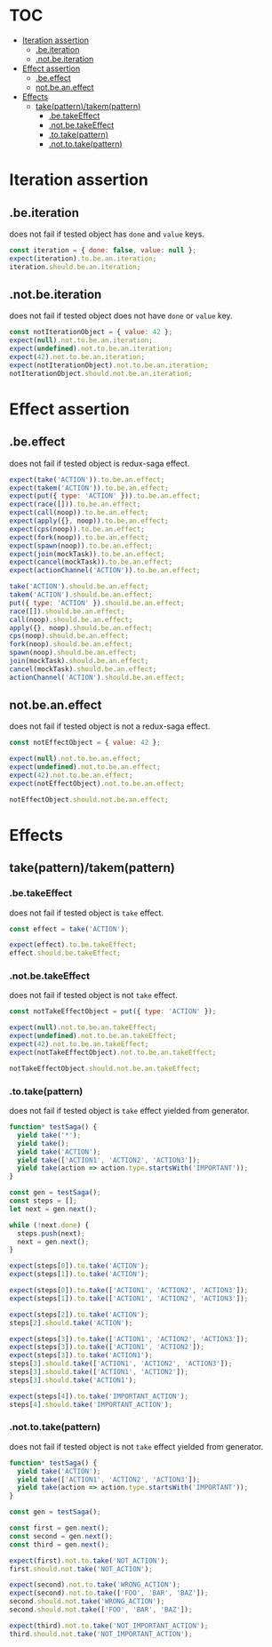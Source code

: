 # TOC

   - [Iteration assertion](#iteration-assertion)
     - [.be.iteration](#iteration-assertion-beiteration)
     - [.not.be.iteration](#iteration-assertion-notbeiteration)
   - [Effect assertion](#effect-assertion)
     - [.be.effect](#effect-assertion-beeffect)
     - [not.be.an.effect](#effect-assertion-notbeaneffect)
   - [Effects](#effects)
     - [take(pattern)/takem(pattern)](#effects-takepatterntakempattern)
       - [.be.takeEffect](#effects-takepatterntakempattern-betakeeffect)
       - [.not.be.takeEffect](#effects-takepatterntakempattern-notbetakeeffect)
       - [.to.take(pattern)](#effects-takepatterntakempattern-totakepattern)
       - [.not.to.take(pattern)](#effects-takepatterntakempattern-nottotakepattern)
<a name=""></a>
 
<a name="iteration-assertion"></a>
# Iteration assertion
<a name="iteration-assertion-beiteration"></a>
## .be.iteration
does not fail if tested object has `done` and `value` keys.

```js
const iteration = { done: false, value: null };
expect(iteration).to.be.an.iteration;
iteration.should.be.an.iteration;
```

<a name="iteration-assertion-notbeiteration"></a>
## .not.be.iteration
does not fail if tested object does not have `done` or `value` key.

```js
const notIterationObject = { value: 42 };
expect(null).not.to.be.an.iteration;
expect(undefined).not.to.be.an.iteration;
expect(42).not.to.be.an.iteration;
expect(notIterationObject).not.to.be.an.iteration;
notIterationObject.should.not.be.an.iteration;
```

<a name="effect-assertion"></a>
# Effect assertion
<a name="effect-assertion-beeffect"></a>
## .be.effect
does not fail if tested object is redux-saga effect.

```js
expect(take('ACTION')).to.be.an.effect;
expect(takem('ACTION')).to.be.an.effect;
expect(put({ type: 'ACTION' })).to.be.an.effect;
expect(race([])).to.be.an.effect;
expect(call(noop)).to.be.an.effect;
expect(apply({}, noop)).to.be.an.effect;
expect(cps(noop)).to.be.an.effect;
expect(fork(noop)).to.be.an.effect;
expect(spawn(noop)).to.be.an.effect;
expect(join(mockTask)).to.be.an.effect;
expect(cancel(mockTask)).to.be.an.effect;
expect(actionChannel('ACTION')).to.be.an.effect;

take('ACTION').should.be.an.effect;
takem('ACTION').should.be.an.effect;
put({ type: 'ACTION' }).should.be.an.effect;
race([]).should.be.an.effect;
call(noop).should.be.an.effect;
apply({}, noop).should.be.an.effect;
cps(noop).should.be.an.effect;
fork(noop).should.be.an.effect;
spawn(noop).should.be.an.effect;
join(mockTask).should.be.an.effect;
cancel(mockTask).should.be.an.effect;
actionChannel('ACTION').should.be.an.effect;
```

<a name="effect-assertion-notbeaneffect"></a>
## not.be.an.effect
does not fail if tested object is not a redux-saga effect.

```js
const notEffectObject = { value: 42 };

expect(null).not.to.be.an.effect;
expect(undefined).not.to.be.an.effect;
expect(42).not.to.be.an.effect;
expect(notEffectObject).not.to.be.an.effect;

notEffectObject.should.not.be.an.effect;
```

<a name="effects"></a>
# Effects
<a name="effects-takepatterntakempattern"></a>
## take(pattern)/takem(pattern)
<a name="effects-takepatterntakempattern-betakeeffect"></a>
### .be.takeEffect
does not fail if tested object is `take` effect.

```js
const effect = take('ACTION');

expect(effect).to.be.takeEffect;
effect.should.be.takeEffect;
```

<a name="effects-takepatterntakempattern-notbetakeeffect"></a>
### .not.be.takeEffect
does not fail if tested object is not `take` effect.

```js
const notTakeEffectObject = put({ type: 'ACTION' });

expect(null).not.to.be.an.takeEffect;
expect(undefined).not.to.be.an.takeEffect;
expect(42).not.to.be.an.takeEffect;
expect(notTakeEffectObject).not.to.be.an.takeEffect;

notTakeEffectObject.should.not.be.an.takeEffect;
```

<a name="effects-takepatterntakempattern-totakepattern"></a>
### .to.take(pattern)
does not fail if tested object is `take` effect yielded from generator.

```js
function* testSaga() {
  yield take('*');
  yield take();
  yield take('ACTION');
  yield take(['ACTION1', 'ACTION2', 'ACTION3']);
  yield take(action => action.type.startsWith('IMPORTANT'));
}

const gen = testSaga();
const steps = [];
let next = gen.next();

while (!next.done) {
  steps.push(next);
  next = gen.next();
}

expect(steps[0]).to.take('ACTION');
expect(steps[1]).to.take('ACTION');

expect(steps[0]).to.take(['ACTION1', 'ACTION2', 'ACTION3']);
expect(steps[1]).to.take(['ACTION1', 'ACTION2', 'ACTION3']);

expect(steps[2]).to.take('ACTION');
steps[2].should.take('ACTION');

expect(steps[3]).to.take(['ACTION1', 'ACTION2', 'ACTION3']);
expect(steps[3]).to.take(['ACTION1', 'ACTION2']);
expect(steps[3]).to.take('ACTION1');
steps[3].should.take(['ACTION1', 'ACTION2', 'ACTION3']);
steps[3].should.take(['ACTION1', 'ACTION2']);
steps[3].should.take('ACTION1');

expect(steps[4]).to.take('IMPORTANT_ACTION');
steps[4].should.take('IMPORTANT_ACTION');
```

<a name="effects-takepatterntakempattern-nottotakepattern"></a>
### .not.to.take(pattern)
does not fail if tested object is not `take` effect yielded from generator.

```js
function* testSaga() {
  yield take('ACTION');
  yield take(['ACTION1', 'ACTION2', 'ACTION3']);
  yield take(action => action.type.startsWith('IMPORTANT'));
}

const gen = testSaga();

const first = gen.next();
const second = gen.next();
const third = gen.next();

expect(first).not.to.take('NOT_ACTION');
first.should.not.take('NOT_ACTION');

expect(second).not.to.take('WRONG_ACTION');
expect(second).not.to.take(['FOO', 'BAR', 'BAZ']);
second.should.not.take('WRONG_ACTION');
second.should.not.take(['FOO', 'BAR', 'BAZ']);

expect(third).not.to.take('NOT_IMPORTANT_ACTION');
third.should.not.take('NOT_IMPORTANT_ACTION');
```


